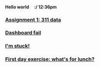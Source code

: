 #### Hello world &nbsp; &nbsp; :/ 12:36pm

### [Assignment 1: 311 data](./assignment1-parks.md)

### [Dashboard fail]()

### [I'm stuck!](./sos_180601.md)

### [First day exercise: what's for lunch?](./blogpost1.md)


